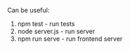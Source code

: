Can be useful:
1. npm test - run tests
2. node server.js - run server
3. npm run serve - run frontend server